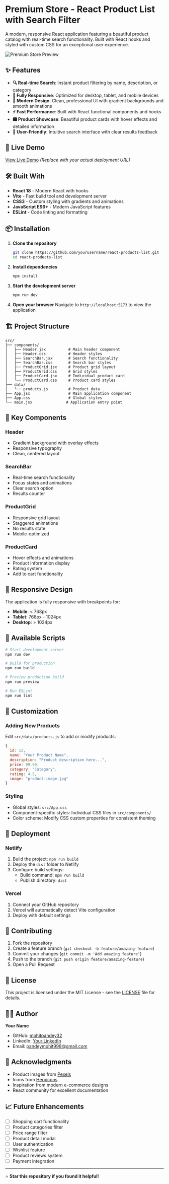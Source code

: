 # Premium Store - React Product List with Search Filter

A modern, responsive React application featuring a beautiful product catalog with real-time search functionality. Built with React hooks and styled with custom CSS for an exceptional user experience.

![Premium Store Preview](https://images.pexels.com/photos/230544/pexels-photo-230544.jpeg?auto=compress&cs=tinysrgb&w=1200&h=600&fit=crop)

## ✨ Features

- **🔍 Real-time Search**: Instant product filtering by name, description, or category
- **📱 Fully Responsive**: Optimized for desktop, tablet, and mobile devices
- **🎨 Modern Design**: Clean, professional UI with gradient backgrounds and smooth animations
- **⚡ Fast Performance**: Built with React functional components and hooks
- **🛍️ Product Showcase**: Beautiful product cards with hover effects and detailed information
- **🎯 User-Friendly**: Intuitive search interface with clear results feedback

## 🚀 Live Demo

[View Live Demo](https://mohitpandey32.github.io/react-products-list/) *(Replace with your actual deployment URL)*


## 🛠️ Built With

- **React 18** - Modern React with hooks
- **Vite** - Fast build tool and development server
- **CSS3** - Custom styling with gradients and animations
- **JavaScript ES6+** - Modern JavaScript features
- **ESLint** - Code linting and formatting

## 📦 Installation

1. **Clone the repository**
   ```bash
   git clone https://github.com/yourusername/react-products-list.git
   cd react-products-list
   ```

2. **Install dependencies**
   ```bash
   npm install
   ```

3. **Start the development server**
   ```bash
   npm run dev
   ```

4. **Open your browser**
   Navigate to `http://localhost:5173` to view the application

## 🏗️ Project Structure

```
src/
├── components/
│   ├── Header.jsx          # Main header component
│   ├── Header.css          # Header styles
│   ├── SearchBar.jsx       # Search functionality
│   ├── SearchBar.css       # Search bar styles
│   ├── ProductGrid.jsx     # Product grid layout
│   ├── ProductGrid.css     # Grid styles
│   ├── ProductCard.jsx     # Individual product card
│   └── ProductCard.css     # Product card styles
├── data/
│   └── products.js         # Product data
├── App.jsx                 # Main application component
├── App.css                 # Global styles
└── main.jsx               # Application entry point
```

## 🎯 Key Components

### Header
- Gradient background with overlay effects
- Responsive typography
- Clean, centered layout

### SearchBar
- Real-time search functionality
- Focus states and animations
- Clear search option
- Results counter

### ProductGrid
- Responsive grid layout
- Staggered animations
- No results state
- Mobile-optimized

### ProductCard
- Hover effects and animations
- Product information display
- Rating system
- Add to cart functionality

## 📱 Responsive Design

The application is fully responsive with breakpoints for:
- **Mobile**: < 768px
- **Tablet**: 768px - 1024px
- **Desktop**: > 1024px

## 🔧 Available Scripts

```bash
# Start development server
npm run dev

# Build for production
npm run build

# Preview production build
npm run preview

# Run ESLint
npm run lint
```

## 🎨 Customization

### Adding New Products
Edit `src/data/products.js` to add or modify products:

```javascript
{
  id: 13,
  name: "Your Product Name",
  description: "Product description here...",
  price: 99.99,
  category: "Category",
  rating: 4.5,
  image: "product-image.jpg"
}
```

### Styling
- Global styles: `src/App.css`
- Component-specific styles: Individual CSS files in `src/components/`
- Color scheme: Modify CSS custom properties for consistent theming

## 🚀 Deployment

### Netlify
1. Build the project: `npm run build`
2. Deploy the `dist` folder to Netlify
3. Configure build settings:
   - Build command: `npm run build`
   - Publish directory: `dist`

### Vercel
1. Connect your GitHub repository
2. Vercel will automatically detect Vite configuration
3. Deploy with default settings

## 🤝 Contributing

1. Fork the repository
2. Create a feature branch (`git checkout -b feature/amazing-feature`)
3. Commit your changes (`git commit -m 'Add amazing feature'`)
4. Push to the branch (`git push origin feature/amazing-feature`)
5. Open a Pull Request

## 📝 License

This project is licensed under the MIT License - see the [LICENSE](LICENSE) file for details.

## 👨‍💻 Author

**Your Name**
- GitHub: [mohitpandey32](https://github.com/mohitpandey32)
- LinkedIn: [Your LinkedIn](https://www.linkedin.com/in/mohit-pandey-02921a277/)
- Email: pandeymohit998@gmail.com

## 🙏 Acknowledgments

- Product images from [Pexels](https://pexels.com)
- Icons from [Heroicons](https://heroicons.com)
- Inspiration from modern e-commerce designs
- React community for excellent documentation

## 📈 Future Enhancements

- [ ] Shopping cart functionality
- [ ] Product categories filter
- [ ] Price range filter
- [ ] Product detail modal
- [ ] User authentication
- [ ] Wishlist feature
- [ ] Product reviews system
- [ ] Payment integration

---

⭐ **Star this repository if you found it helpful!**
